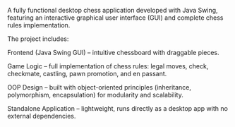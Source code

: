 A fully functional desktop chess application developed with Java Swing, featuring an interactive graphical user interface (GUI) and complete chess rules implementation.

The project includes:

Frontend (Java Swing GUI) – intuitive chessboard with draggable pieces.

Game Logic – full implementation of chess rules: legal moves, check, checkmate, castling, pawn promotion, and en passant.

OOP Design – built with object-oriented principles (inheritance, polymorphism, encapsulation) for modularity and scalability.

Standalone Application – lightweight, runs directly as a desktop app with no external dependencies.
